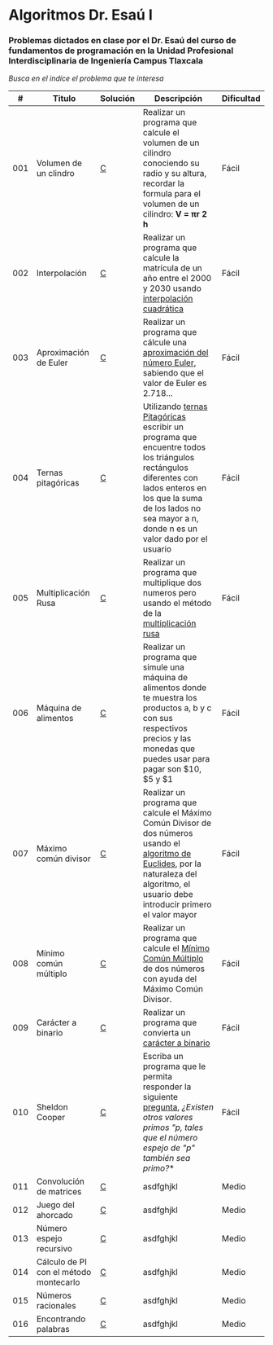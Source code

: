 
# Algoritmos Dr. Esaú I

### Problemas dictados en clase por el Dr. Esaú del curso de fundamentos de programación en la Unidad Profesional Interdisciplinaria de Ingeniería Campus Tlaxcala

_Busca en el indíce el problema que te interesa_

| # | Titulo | Solución | Descripción | Dificultad |
|---| ----- | -------- | ---------- |---------- |
|001|Volumen de un clindro| [C](https://github.com/Jonas-Lara/IPN-CS/blob/master/06.-Algoritmos-DrEsa%C3%BA-1/Algoritmos/001.-Volumen-cilindro/01-Volumen-cilindro.c) | Realizar un programa que calcule el volumen de un cilindro conociendo su radio y su altura, recordar la formula para el volumen de un cilindro: **V = πr 2 h** | Fácil|
|002|Interpolación | [C](https://github.com/Jonas-Lara/IPN-CS/blob/master/06.-Algoritmos-DrEsa%C3%BA-1/Algoritmos/002.-Interpolaci%C3%B3n/02-Interpolaci%C3%B3n.c)| Realizar un programa que calcule la matrícula de un año entre el 2000 y 2030 usando [interpolación cuadrática](https://github.com/Jonas-Lara/IPN-CS/blob/master/06.-Algoritmos-DrEsa%C3%BA-1/Algoritmos/002.-Interpolaci%C3%B3n/README.md)| Fácil|
|003| Aproximación de Euler | [C](https://github.com/Jonas-Lara/IPN-CS/blob/master/06.-Algoritmos-DrEsa%C3%BA-1/Algoritmos/003.-Euler/03-Euler.c)|Realizar un programa que cálcule una [aproximación del número Euler](https://github.com/Jonas-Lara/IPN-CS/blob/master/06.-Algoritmos-DrEsa%C3%BA-1/Algoritmos/003.-Euler/README.md), sabiendo que el valor de Euler es 2.718...| Fácil|
|004| Ternas pitagóricas | [C](https://github.com/Jonas-Lara/IPN-CS/blob/master/06.-Algoritmos-DrEsa%C3%BA-1/Algoritmos/004.-Ternas-Pitag%C3%B3ricas/04-Ternas-Pitag%C3%B3ricas.c)| Utilizando [ternas Pitagóricas](https://github.com/Jonas-Lara/IPN-CS/blob/master/06.-Algoritmos-DrEsa%C3%BA-1/Algoritmos/004.-Ternas-Pitag%C3%B3ricas/README.md) escribir un programa que encuentre todos los triángulos rectángulos diferentes con lados enteros en los que la suma de los lados no sea mayor a n, donde n es un valor dado por el usuario| Fácil|
|005| Multiplicación Rusa | [C](https://github.com/Jonas-Lara/IPN-CS/blob/master/06.-Algoritmos-DrEsa%C3%BA-1/Algoritmos/005.-Multiplicaci%C3%B3n-Rusa/05-Multiplicaci%C3%B3n-Rusa.c)|Realizar un programa que multiplique dos numeros pero usando el método de la [multiplicación rusa](https://github.com/Jonas-Lara/IPN-CS/blob/master/06.-Algoritmos-DrEsa%C3%BA-1/Algoritmos/005.-Multiplicaci%C3%B3n-Rusa/README.md)| Fácil|
|006| Máquina de alimentos | [C](https://github.com/Jonas-Lara/IPN-CS/blob/master/06.-Algoritmos-DrEsa%C3%BA-1/Algoritmos/006-M%C3%A1quina-de-Alimentos/06-M%C3%A1quina-de-Alimentos.c)|Realizar un programa que simule una máquina de alimentos donde te muestra los productos a, b y c con sus respectivos precios y las monedas que puedes usar para pagar son $10, $5 y $1| Fácil|
|007| Máximo común divisor | [C](https://github.com/Jonas-Lara/IPN-CS/blob/master/06.-Algoritmos-DrEsa%C3%BA-1/Algoritmos/007.-M%C3%A1ximo-com%C3%BAn-denominador/07-Mcd.c)|Realizar un programa que calcule el Máximo Común Divisor de dos números usando el [algoritmo de Euclides](https://github.com/Jonas-Lara/IPN-CS/tree/master/06.-Algoritmos-DrEsa%C3%BA-1/Algoritmos/007.-M%C3%A1ximo-com%C3%BAn-denominador), por la naturaleza del algoritmo, el usuario debe introducir primero el valor mayor| Fácil|
|008| Mínimo común múltiplo| [C](https://github.com/Jonas-Lara/IPN-CS/blob/master/06.-Algoritmos-DrEsa%C3%BA-1/Algoritmos/008.-M%C3%ADnimo-com%C3%BAn-m%C3%BAltiplo/08-Mcm.c)| Realizar un programa que calcule el [Mínimo Común Múltiplo](https://github.com/Jonas-Lara/IPN-CS/tree/master/06.-Algoritmos-DrEsa%C3%BA-1/Algoritmos/008.-M%C3%ADnimo-com%C3%BAn-m%C3%BAltiplo) de dos números con ayuda del Máximo Común Divisor.| Fácil|
|009| Carácter a binario | [C](https://github.com/Jonas-Lara/IPN-CS/blob/master/06.-Algoritmos-DrEsa%C3%BA-1/Algoritmos/009.-Car%C3%A1cter-a-Binario/09-Car%C3%A1cter-a-Binario.c)|Realizar un programa que convierta un [carácter a binario](https://github.com/Jonas-Lara/IPN-CS/blob/master/06.-Algoritmos-DrEsa%C3%BA-1/Algoritmos/009.-Car%C3%A1cter-a-Binario/README.md)| Fácil|
|010| Sheldon Cooper | [C](https://github.com/Jonas-Lara/IPN-CS/blob/master/06.-Algoritmos-DrEsa%C3%BA-1/Algoritmos/010.-Sheldon-Cooper/10-Sheldon-Cooper.c)| Escriba un programa que le permita responder la siguiente [pregunta](https://github.com/Jonas-Lara/IPN-CS/blob/master/06.-Algoritmos-DrEsa%C3%BA-1/Algoritmos/010.-Sheldon-Cooper/README.md), **¿Existen otros valores primos "p*, tales que el número espejo de "p" también sea primo?** | Fácil|
|011| Convolución de matrices | [C](https://github.com/Jonas-Lara/IPN-CS/blob/master/06.-Algoritmos-DrEs%C3%A1u-1/Algoritmos/11-Convoluci%C3%B3n-de-Matrices.c)|asdfghjkl| Medio|
|012| Juego del ahorcado | [C](https://github.com/Jonas-Lara/IPN-CS/blob/master/06.-Algoritmos-DrEs%C3%A1u-1/Algoritmos/12-Juego-de-Ahorcado.c)|asdfghjkl| Medio|
|013| Número espejo recursivo | [C](https://github.com/Jonas-Lara/IPN-CS/blob/master/06.-Algoritmos-DrEs%C3%A1u-1/Algoritmos/13-Numero-espejo-recursivo.c)|asdfghjkl| Medio|
|014| Cálculo de PI con el método montecarlo | [C](https://github.com/Jonas-Lara/IPN-CS/blob/master/06.-Algoritmos-DrEs%C3%A1u-1/Algoritmos/14-PI-Montecarlo.c)|asdfghjkl| Medio|
|015| Números racionales | [C](https://github.com/Jonas-Lara/IPN-CS/blob/master/06.-Algoritmos-DrEs%C3%A1u-1/Algoritmos/15-Numeros-Racionales.c)|asdfghjkl| Medio|
|016| Encontrando palabras | [C](https://github.com/Jonas-Lara/IPN-CS/blob/master/06.-Algoritmos-DrEs%C3%A1u-1/Algoritmos/16-Encontrando-Palabras.c)|asdfghjkl| Medio|



